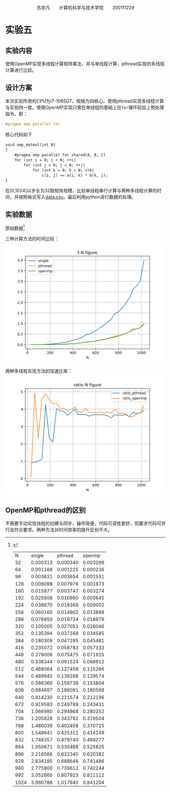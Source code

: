 <center>苏亦凡&emsp;&emsp;计算机科学与技术学院&emsp;&emsp;200111229</center>

# 实验五

## 实验内容

使用OpenMP实现多线程计算矩阵乘法，并与单线程计算，pthread实现的多线程计算进行比较。

## 设计方案

本次实验所用的CPU为i7-1065G7，规格为四核心。使用pthread实现多线程计算与实验四一致。使用OpenMP实现只需在单线程的基础上在`for`循环前加上预处理指令，即：
```c
#pragma omp parallel for
```

核心代码如下
```c{.line-numbers}
void omp_matmul(int N)
{
    #pragma omp parallel for shared(A, B, C)
    for (int i = 0; i < N; ++i)
        for (int j = 0; j < N; ++j)
            for (int k = 0; k < N; ++k)
                c(i, j) += a(i, k) * b(k, j);
}
```

在[0,1024]以步长为32取矩阵规模，比较单线程串行计算与两种多线程计算的时间，并按照格式写入[data.csv](./src/matrix/data.csv)。最后利用python进行数据的处理。

## 实验数据

原始数据[^1]

三种计算方法的时间比较：
![t-N](./img/t-N.png)

两种多线程实现方法的加速比率：
![ratio-N](./img/ratio-N.png)

## OpenMP和pthread的区别

不需要手动实现线程的创建与同步，操作简便，代码可读性更好，但要求代码可并行且符合要求。两种方法对时间效率的提升区别不大。

[^1]:<table>
    <tr>
        <td>N</td>
        <td>single</td>
        <td>pthread</td>
        <td>openmp</td>
    </tr>
    <tr>
        <td>32</td>
        <td>0.000313</td>
        <td>0.000340</td>
        <td>0.003299</td>
    </tr>
    <tr>
        <td>64</td>
        <td>0.001168</td>
        <td>0.001225</td>
        <td>0.000236</td>
    </tr>
    <tr>
        <td>96</td>
        <td>0.003631</td>
        <td>0.003654</td>
        <td>0.001551</td>
    </tr>
    <tr>
        <td>128</td>
        <td>0.009098</td>
        <td>0.007976</td>
        <td>0.001973</td>
    </tr>
    <tr>
        <td>160</td>
        <td>0.015977</td>
        <td>0.003747</td>
        <td>0.003274</td>
    </tr>
    <tr>
        <td>192</td>
        <td>0.025806</td>
        <td>0.010990</td>
        <td>0.005645</td>
    </tr>
    <tr>
        <td>224</td>
        <td>0.038670</td>
        <td>0.018369</td>
        <td>0.009002</td>
    </tr>
    <tr>
        <td>256</td>
        <td>0.060160</td>
        <td>0.014902</td>
        <td>0.013898</td>
    </tr>
    <tr>
        <td>288</td>
        <td>0.076850</td>
        <td>0.019734</td>
        <td>0.018979</td>
    </tr>
    <tr>
        <td>320</td>
        <td>0.105005</td>
        <td>0.027051</td>
        <td>0.026046</td>
    </tr>
    <tr>
        <td>352</td>
        <td>0.135394</td>
        <td>0.037168</td>
        <td>0.034585</td>
    </tr>
    <tr>
        <td>384</td>
        <td>0.180309</td>
        <td>0.047295</td>
        <td>0.045461</td>
    </tr>
    <tr>
        <td>416</td>
        <td>0.235072</td>
        <td>0.058783</td>
        <td>0.057133</td>
    </tr>
    <tr>
        <td>448</td>
        <td>0.278006</td>
        <td>0.075475</td>
        <td>0.071925</td>
    </tr>
    <tr>
        <td>480</td>
        <td>0.338344</td>
        <td>0.091524</td>
        <td>0.088912</td>
    </tr>
    <tr>
        <td>512</td>
        <td>0.468064</td>
        <td>0.127456</td>
        <td>0.115266</td>
    </tr>
    <tr>
        <td>544</td>
        <td>0.489942</td>
        <td>0.136288</td>
        <td>0.129574</td>
    </tr>
    <tr>
        <td>576</td>
        <td>0.586360</td>
        <td>0.159738</td>
        <td>0.153804</td>
    </tr>
    <tr>
        <td>608</td>
        <td>0.684697</td>
        <td>0.186091</td>
        <td>0.180568</td>
    </tr>
    <tr>
        <td>640</td>
        <td>0.814230</td>
        <td>0.221574</td>
        <td>0.212196</td>
    </tr>
    <tr>
        <td>672</td>
        <td>0.919583</td>
        <td>0.249789</td>
        <td>0.243431</td>
    </tr>
    <tr>
        <td>704</td>
        <td>1.066980</td>
        <td>0.294868</td>
        <td>0.280252</td>
    </tr>
    <tr>
        <td>736</td>
        <td>1.205828</td>
        <td>0.343792</td>
        <td>0.319504</td>
    </tr>
    <tr>
        <td>768</td>
        <td>1.480039</td>
        <td>0.402458</td>
        <td>0.370725</td>
    </tr>
    <tr>
        <td>800</td>
        <td>1.548641</td>
        <td>0.425311</td>
        <td>0.414149</td>
    </tr>
    <tr>
        <td>832</td>
        <td>1.748357</td>
        <td>0.479740</td>
        <td>0.464277</td>
    </tr>
    <tr>
        <td>864</td>
        <td>1.950671</td>
        <td>0.530488</td>
        <td>0.525825</td>
    </tr>
    <tr>
        <td>896</td>
        <td>2.216566</td>
        <td>0.622340</td>
        <td>0.620382</td>
    </tr>
    <tr>
        <td>928</td>
        <td>2.634195</td>
        <td>0.688646</td>
        <td>0.741486</td>
    </tr>
    <tr>
        <td>960</td>
        <td>2.775800</td>
        <td>0.739612</td>
        <td>0.742244</td>
    </tr>
    <tr>
        <td>992</td>
        <td>3.052660</td>
        <td>0.807923</td>
        <td>0.811112</td>
    </tr>
    <tr>
        <td>1024</td>
        <td>3.990788</td>
        <td>1.017640</td>
        <td>0.941204</td>
    </tr>
</table>
